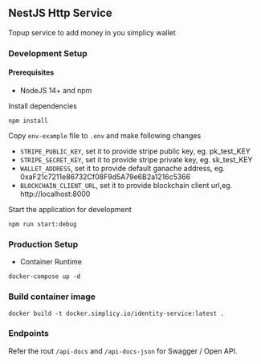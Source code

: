 ## NestJS Http Service

Topup service to add money in you simplicy wallet

### Development Setup

#### Prerequisites

- NodeJS 14+ and npm

Install dependencies

```shell
npm install
```

Copy `env-example` file to `.env` and make following changes

- `STRIPE_PUBLIC_KEY`, set it to provide stripe public key, eg. pk_test_KEY
- `STRIPE_SECRET_KEY`, set it to provide stripe private key, eg. sk_test_KEY
- `WALLET_ADDRESS`, set it to provide default ganache address, eg. 0xaF21c7211e86732Cf08F9d5A79e6B2a1216c5366
- `BLOCKCHAIN_CLIENT_URL`, set it to provide blockchain client url,eg. http://localhost:8000


Start the application for development

```shell
npm run start:debug
```

### Production Setup

- Container Runtime

```shell
docker-compose up -d
```


### Build container image

```shell
docker build -t docker.simplicy.io/identity-service:latest .
```

### Endpoints

Refer the rout `/api-docs` and `/api-docs-json` for Swagger / Open API.
